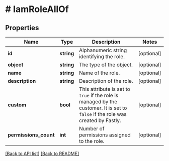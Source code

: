 # # IamRoleAllOf

## Properties

Name | Type | Description | Notes
------------ | ------------- | ------------- | -------------
**id** | **string** | Alphanumeric string identifying the role. | [optional] 
**object** | **string** | The type of the object. | [optional] 
**name** | **string** | Name of the role. | [optional] 
**description** | **string** | Description of the role. | [optional] 
**custom** | **bool** | This attribute is set to `true` if the role is managed by the customer. It is set to `false` if the role was created by Fastly. | [optional] 
**permissions_count** | **int** | Number of permissions assigned to the role. | [optional] 


[[Back to API list]](../../README.md#endpoints) [[Back to README]](../../README.md)
